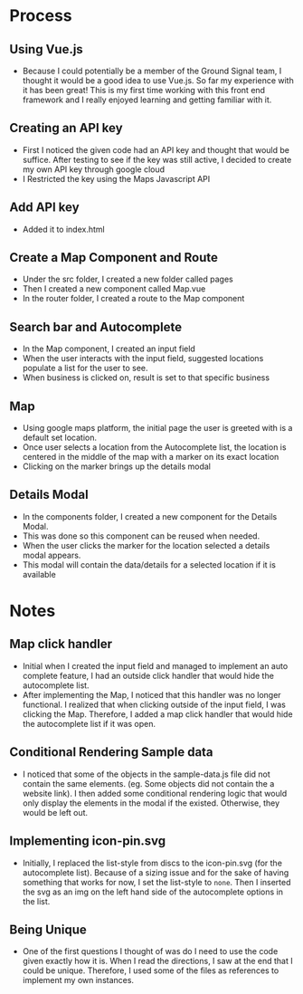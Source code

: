 # Process
## Using Vue.js
- Because I could potentially be a member of the Ground Signal team, I thought it would be a good idea to use Vue.js. So far my experience with it has been great! This is my first time working with this front end framework and I really enjoyed learning and getting familiar with it.

## Creating an API key
- First I noticed the given code had an API key and thought that would be suffice. After testing to see if the key was still active, I decided to create my own API key through google cloud 
- I Restricted the key using the Maps Javascript API

## Add API key
- Added it to index.html

## Create a Map Component and Route
- Under the src folder, I created a new folder called pages
- Then I created a new component called Map.vue
- In the router folder, I created a route to the Map component

## Search bar and Autocomplete
- In the Map component, I created an input field
- When the user interacts with the input field, suggested locations populate a list for the user to see.
- When business is clicked on, result is set to that specific business

## Map
- Using google maps platform, the initial page the user is greeted with is a default set location.
- Once user selects a location from the Autocomplete list, the location is centered in the middle of the map with a marker on its exact location
- Clicking on the marker brings up the details modal

## Details Modal
- In the components folder, I created a new component for the Details Modal.
- This was done so this component can be reused when needed.
- When the user clicks the marker for the location selected a details modal appears.
- This modal will contain the data/details for a selected location if it is available

# Notes
## Map click handler
- Initial when I created the input field and managed to implement an auto complete feature, I had an outside click handler that would hide the autocomplete list.
- After implementing the Map, I noticed that this handler was no longer functional. I realized that when clicking outside of the input field, I was clicking the Map. Therefore, I added a map click handler that would hide the autocomplete list if it was open.

## Conditional Rendering Sample data
- I noticed that some of the objects in the sample-data.js file did not contain the same elements. (eg. Some objects did not contain the a website link). I then added some conditional rendering logic that would only display the elements in the modal if the existed. Otherwise, they would be left out.

## Implementing icon-pin.svg
- Initially, I replaced the list-style from discs to the icon-pin.svg (for the autocomplete list). Because of a sizing issue and for the sake of having something that works for now, I set the list-style to `none`. Then I inserted the svg as an img on the left hand side of the autocomplete options in the list.

## Being Unique
- One of the first questions I thought of was do I need to use the code given exactly how it is. When I read the directions, I saw at the end that I could be unique. Therefore, I used some of the files as references to implement my own instances.